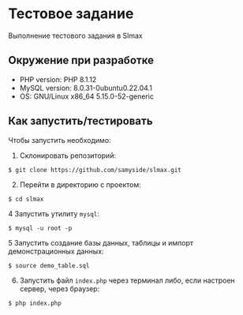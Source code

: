 # Тестовое задание
Выполнение тестового задания в Slmax

## Окружение при разработке
- PHP version: PHP 8.1.12
- MySQL version: 8.0.31-0ubuntu0.22.04.1
- OS: GNU/Linux x86_64 5.15.0-52-generic

## Как запустить/тестировать
Чтобы запустить необходимо:
1. Склонировать репозиторий:
```
$ git clone https://github.com/samyside/slmax.git
```
2. Перейти в директорию с проектом:
```
$ cd slmax
```
4 Запустить утилиту `mysql`:
```
$ mysql -u root -p
```
5 Запустить создание базы данных, таблицы и импорт демонстрационных данных:
```
$ source demo_table.sql
```
6. Запустить файл `index.php` через терминал либо, если настроен сервер, через браузер:
```
$ php index.php
```
